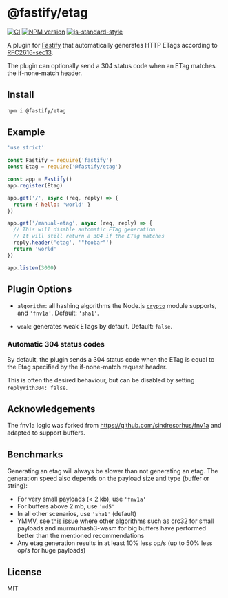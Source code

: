 # @fastify/etag

[![CI](https://github.com/fastify/fastify-etag/actions/workflows/ci.yml/badge.svg?branch=master)](https://github.com/fastify/fastify-etag/actions/workflows/ci.yml)
[![NPM version](https://img.shields.io/npm/v/@fastify/etag.svg?style=flat)](https://www.npmjs.com/package/@fastify/etag)
[![js-standard-style](https://img.shields.io/badge/code%20style-standard-brightgreen.svg?style=flat)](https://standardjs.com/)

A plugin for [Fastify](https://fastify.dev) that automatically generates HTTP ETags according to [RFC2616-sec13](https://www.w3.org/Protocols/rfc2616/rfc2616-sec13.html).

The plugin can optionally send a 304 status code when an ETag matches the if-none-match header.


## Install

```sh
npm i @fastify/etag
```

## Example

```js
'use strict'

const Fastify = require('fastify')
const Etag = require('@fastify/etag')

const app = Fastify()
app.register(Etag)

app.get('/', async (req, reply) => {
  return { hello: 'world' }
})

app.get('/manual-etag', async (req, reply) => {
  // This will disable automatic ETag generation
  // It will still return a 304 if the ETag matches
  reply.header('etag', '"foobar"')
  return 'world'
})

app.listen(3000)
```

## Plugin Options

* `algorithm`: all hashing algorithms the Node.js [`crypto`](https://nodejs.org/api/crypto.html) module supports, and `'fnv1a'`. Default: `'sha1'`.

* `weak`: generates weak ETags by default. Default: `false`.

### Automatic 304 status codes

By default, the plugin sends a 304 status code when the ETag is equal to the Etag specified by the if-none-match request header.

This is often the desired behaviour, but can be disabled by setting `replyWith304: false`.

## Acknowledgements

The fnv1a logic was forked from https://github.com/sindresorhus/fnv1a and adapted to support buffers.

## Benchmarks

Generating an etag will always be slower than not generating an etag. The generation speed also depends on the payload size and type (buffer or string):

* For very small payloads (< 2 kb), use `'fnv1a'`
* For buffers above 2 mb, use `'md5'`
* In all other scenarios, use `'sha1'` (default)
* YMMV, see [this issue](https://github.com/fastify/fastify-etag/issues/91) where other algorithms such as crc32 for small payloads and murmurhash3-wasm for big buffers have performed better than the mentioned recommendations
* Any etag generation results in at least 10% less op/s (up to 50% less op/s for huge payloads)


## License

MIT

